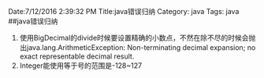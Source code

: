 Date:7/12/2016 2:39:32 PM 
Title:java错误归纳
Category: java
Tags: java
##java错误归纳
1. 使用BigDecimal的divide时候要设置精确的小数点，不然在除不尽的时候会抛出java.lang.ArithmeticException: Non-terminating decimal expansion; no exact representable decimal result. 
2. Integer能使用等于号的范围是-128~127